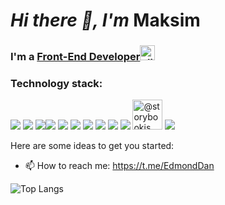 <h1><i>Hi there 👋, I'm</i> Maksim</h1> 

### I'm a <a href="https://edmonddantess.github.io/portfolioinweb/">Front-End Developer<img  src="https://img.icons8.com/stickers/512/mouse-left-click.png" alt="click here" width='24'/></a>            

### Technology stack:

<div style={{display: 'flex'}}>
    <img src="https://img.icons8.com/fluency/48/000000/typescript--v2.png"/>
  <img src="https://img.icons8.com/color/48/000000/javascript--v1.png"/>
<img src="https://img.icons8.com/color/48/000000/html-5--v1.png"/
     ><img src="https://img.icons8.com/color/48/000000/css3.png"/>
<img src="https://img.icons8.com/color/48/000000/sass-avatar.png"/>
  <img src="https://img.icons8.com/external-tal-revivo-color-tal-revivo/48/000000/external-react-a-javascript-library-for-building-user-interfaces-logo-color-tal-revivo.png"/>
    <img src="https://img.icons8.com/color/48/000000/redux.png"/>
  <img src="https://img.icons8.com/color/48/000000/git.png"/>
  <img src="https://img.icons8.com/color/48/000000/api.png"/>
<img src="https://img.icons8.com/external-tal-revivo-color-tal-revivo/48/000000/external-jest-can-collect-code-coverage-information-from-entire-projects-logo-color-tal-revivo.png"/>
  <img itemprop="image" class="avatar flex-shrink-0 mb-3 mr-3 mb-md-0 mr-md-4" src="https://avatars.githubusercontent.com/u/22632046?s=200&amp;v=4" width="48" height="48" alt="@storybookjs">
  <img src="https://img.icons8.com/color/48/000000/material-ui.png"/>
</div>




Here are some ideas to get you started:


- 📫 How to reach me: https://t.me/EdmondDan

![Top Langs](https://github-readme-stats.vercel.app/api/top-langs/?username=EdmondDantess&layout=compact)
